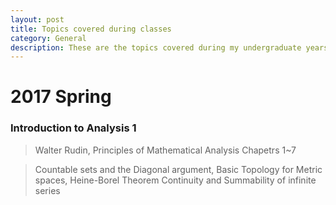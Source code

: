 ```yaml
---
layout: post
title: Topics covered during classes
category: General
description: These are the topics covered during my undergraduate years
---
```


# 2017 Spring
### Introduction to Analysis 1
> Walter Rudin, Principles of Mathematical Analysis Chapetrs 1~7

> Countable sets and the Diagonal argument, Basic Topology for Metric spaces, Heine-Borel Theorem
> Continuity and Summability of infinite series

